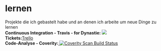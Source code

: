 # lernen
Projekte die ich gebastelt habe und an denen ich arbeite um neue Dinge zu lernen
<br>
<strong>Continuous Integration - Travis - for Dynastie:</strong> 
<a href="https://travis-ci.org/mohadipe/lernen"><img src="https://travis-ci.org/mohadipe/lernen.svg?branch=master" style="max-width:100%;">
</a>
<br>
<strong>Tickets:</strong><a href="https://trello.com/b/kXxmjbbQ/dynastie">Trello</a>
<br>
<strong>Code-Analyse - Coverity:</strong><a href="https://scan.coverity.com/projects/5831">
  <img alt="Coverity Scan Build Status"
       src="https://scan.coverity.com/projects/5831/badge.svg"/>
</a>
